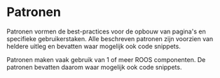 # Patronen

Patronen vormen de best-practices voor de opbouw van pagina's en specifieke gebruikerstaken.
Alle beschreven patronen zijn voorzien van heldere uitleg en bevatten waar mogelijk ook code snippets.

Patronen maken vaak gebruik van 1 of meer ROOS componenten.
De patronen bevatten daarom waar mogelijk ook code snippets.
